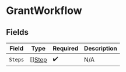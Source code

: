 # GrantWorkflow


## Fields

| Field                                 | Type                                  | Required                              | Description                           |
| ------------------------------------- | ------------------------------------- | ------------------------------------- | ------------------------------------- |
| `Steps`                               | [][Step](../../models/shared/step.md) | :heavy_check_mark:                    | N/A                                   |